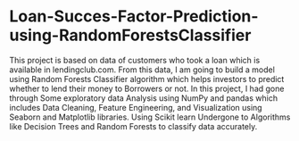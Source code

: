 # Loan-Succes-Factor-Prediction-using-RandomForestsClassifier
This project is based on data of customers who took a loan which is available in lendingclub.com. From this data, I am going to build a model using Random Forests Classifier algorithm which helps investors to predict whether to lend their money to Borrowers or not. In this project, I had gone through Some exploratory data Analysis using NumPy and pandas which includes Data Cleaning, Feature Engineering, and Visualization using Seaborn and Matplotlib libraries. Using Scikit learn Undergone to Algorithms like Decision Trees and Random Forests to classify data accurately.
